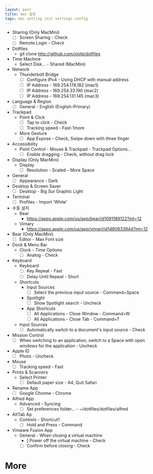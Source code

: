 ```yaml
---
layout: post
title: mac 설정
tags: mac setting init settings config
---
```

- Sharing (Only MacMini)
    - [ ]  Screen Sharing - Check
    - [ ]  Remote Login - Check
- Dotfiles
    - git clone http://github.com/xiote/dotfiles
- Time Machine
    - Select Disk... - Shared (MacMini)
- Network
    - Thunderbolt Bridge
        - [ ] Configure IPv4 - Using DHCP with manual address
        - [ ] IP Address - 169.254.178.182 (mac1)
        - [ ] IP Address - 169.254.33.190 (mac2)
        - [ ] IP Address - 169.254.131.145 (mac3)
- Language & Region
    - [ ]  General - English (English-Primary)
- Trackpad
    - Point & Click
        - [ ]  Tap to click - Check  
        - [ ]  Tracking speed - Fast-1more
    - More Gesture
        - [ ]  App Expose - Check, Swipe down with three finger
- Accessibility
    - Point Control - Mouse & Trackpad - Trackpad Options...
        - [ ]  Enable dragging - Check, without drag lock
- Display (Only MacMini)
    - Display
        - [ ]  Resolution - Scaled - More Space
- General
    - [ ]  Appearance - Dark
- Desktop & Screen Saver
    - [ ]  Desktop - Big Sur Graphic Light
- Terminal
    - [ ]  Profiles - Import ‘White’
- 수동 설치
    - Bear
        - https://apps.apple.com/us/app/bear/id1091189122?mt=12
    - Vimary
        - https://apps.apple.com/us/app/vimari/id1480933944?mt=12
- Bear (Only MacMini)
    - [ ]  Editor - Max Font size
- Dock & Menu Bar
    - Clock - Time Options
        - [ ]  Analog - Check
- Keyboard
    - Keyboard
        - [ ]  Key Repeat - Fast
        - [ ]  Delay Until Repeat - Short
    - Shortcuts
        - Input Sources
            - [ ]  Select the previous input source - Command+Space
        - Spotlight
            - [ ]  Show Spotlight search - Uncheck
        - App Shortcuts
            - [ ]  All Applications - Close Window - Command+W
            - [ ]  All Applications - Close Tab - Command+T
    - Input Sources
        - [ ]  Automatically switch to a document's input source - Check
- Mission Control
    - [ ]  When switching to an application, switch to a Space with open windows for the application - Uncheck
- Apple ID
    - [ ]  Photo - Uncheck
- Mouse
    - [ ]  Tracking speed - Fast
- Prints & Scanners
    - Select Printer
        - [ ]  Default paper size - A4, Quit Safari
- Rename App
    - [ ]  Google Chrome - Chrome
- Alfred App
    - Advanced - Syncing
        - [ ]  Set preferences folder... - ~/dotfiles/dotfiles/alfred
- AltTab Ap
    - Controls - Shortcut1
        - [ ]  Hold and Press - Command
- Vmware Fusion App
    - General - When closing a virtual machine 
        -  ]  Power off the virtual machine - Check
        - [ ]  Confirm before closing - Check        
    
# More
